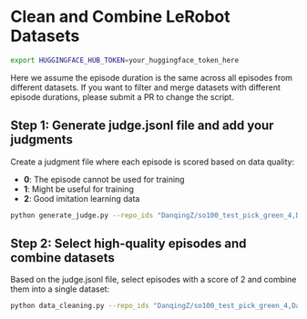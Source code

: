 # Clean and Combine LeRobot Datasets

```bash
export HUGGINGFACE_HUB_TOKEN=your_huggingface_token_here
```

Here we assume the episode duration is the same across all episodes from different datasets. If you want to filter and merge datasets with different episode durations, please submit a PR to change the script.

## Step 1: Generate judge.jsonl file and add your judgments

Create a judgment file where each episode is scored based on data quality:

- **0**: The episode cannot be used for training
- **1**: Might be useful for training
- **2**: Good imitation learning data

```bash
python generate_judge.py --repo_ids "DanqingZ/so100_test_pick_green_4,DanqingZ/so100_test_pick_green_5,DanqingZ/so100_test_pick_green_6,DanqingZ/so100_test_pick_grey_1,DanqingZ/so100_test_pick_grey_2" --output_file "judge.jsonl"
```

## Step 2: Select high-quality episodes and combine datasets

Based on the judge.jsonl file, select episodes with a score of 2 and combine them into a single dataset:

```bash
python data_cleaning.py --repo_ids "DanqingZ/so100_test_pick_green_4,DanqingZ/so100_test_pick_green_5,DanqingZ/so100_test_pick_green_6,DanqingZ/so100_test_pick_grey_1,DanqingZ/so100_test_pick_grey_2" --judge_file "judge.jsonl" --hub_repo_id "DanqingZ/so100_filtered_pick_green_grey"
```